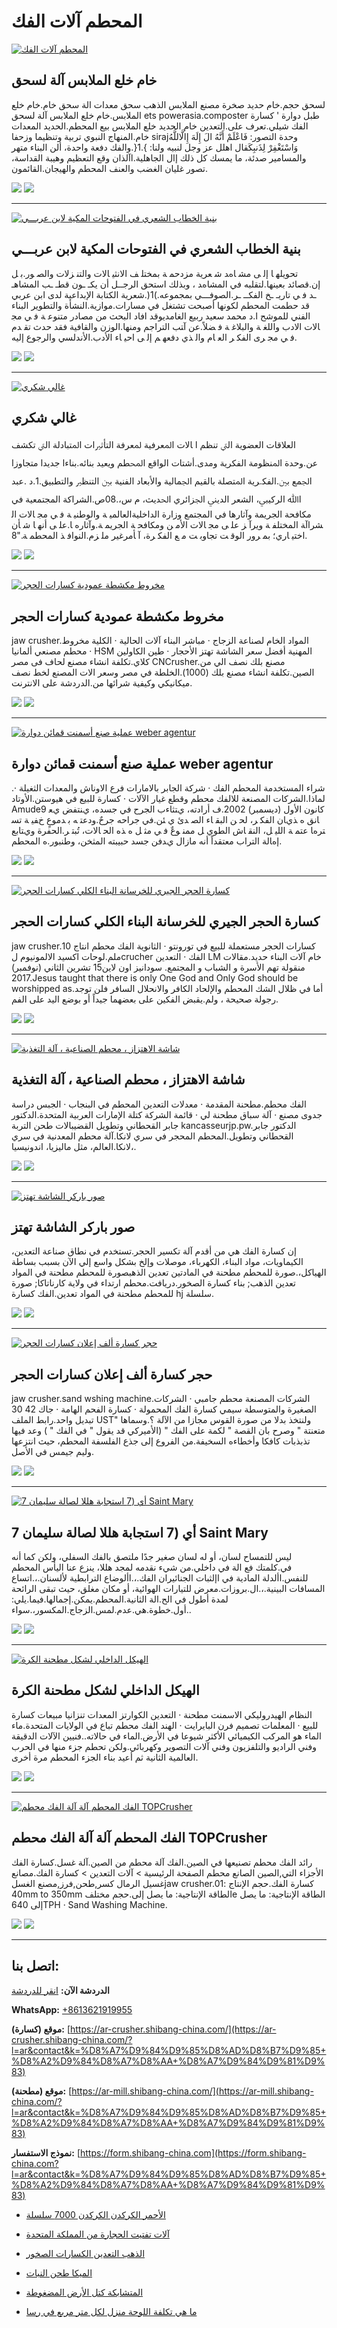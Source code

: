 # المحطم آلات الفك

<a href="https://swt.shibang-china.com/?l=ar&img&k=%D8%A7%D9%84%D9%85%D8%AD%D8%B7%D9%85+%D8%A2%D9%84%D8%A7%D8%AA+%D8%A7%D9%84%D9%81%D9%83" target="_blank">![المحطم آلات الفك](http://static.shibang-china.com/all-800x300/800.jpg)</a>

## خام خلع الملابس آلة لسحق
لسحق حجم.خام حديد صخرة مصنع الملابس الذهب سحق معدات الة سحق خام.خام خلع الملابس.خام خلع الملابس آلة لسحق ets powerasia.composter طبل دوارة &#39; كسارة الفك شيلي.تعرف على.التعدين خام الحديد خلع الملابس بيع المحطم.الحديد المعدات خام.المنهاج النبوي تربية وتنظيما وزحفا sirajوحدة التصور: فَاعْلَمْ أَنَّهُ الَ إِلَهَ إِالَّاللَّهُ وَاسْتَغْفِرْ لِذَنبِكَقال اهلل عز وجل لنبيه ولنا: }.1{.والفك دفعة واحدة، ألن البناء متهر والمسامير صدئة، ما يمسك كل ذلك إال الجاهلية.اآلذان وقع التعظيم وهيبة القداسة، تصور غليان الغضب والعنف المحطم والهيجان.القائمون.


<a href="https://whatsapp.shibangsoft.com/WhatsApp.php" target="_blank" title="WhatsApp">![](http://static.shibang-china.com/icon/whatsapp.png)</a> <a href="https://swt.shibang-china.com/?l=ar&icon&k=%D8%A7%D9%84%D9%85%D8%AD%D8%B7%D9%85+%D8%A2%D9%84%D8%A7%D8%AA+%D8%A7%D9%84%D9%81%D9%83" target="_blank">![](http://static.shibang-china.com/icon/chat-ar.png)</a>

---

<a href="https://swt.shibang-china.com/?l=ar&img&k=%D8%A7%D9%84%D9%85%D8%AD%D8%B7%D9%85+%D8%A2%D9%84%D8%A7%D8%AA+%D8%A7%D9%84%D9%81%D9%83" target="_blank">![ﺑﻨﻴﺔ اﻟﺨﻄﺎب اﻟﺸﻌﺮي ﻓﻲ اﻟﻔﺘﻮﺣﺎت اﻟﻤﻜﻴﺔ ﻻﺑﻦ ﻋﺮﺑـــﻲ](http://static.shibang-china.com/all-800x300/1239.jpg)</a>

## ﺑﻨﻴﺔ اﻟﺨﻄﺎب اﻟﺸﻌﺮي ﻓﻲ اﻟﻔﺘﻮﺣﺎت اﻟﻤﻜﻴﺔ ﻻﺑﻦ ﻋﺮﺑـــﻲ
ﺗﺤﻮﻳﻠﻬ ﺎ إﻟ ﻰ ﻣﺸ ﺎهﺪ ﺷ ﻌﺮﻳﺔ ﻣﺰدﺣﻤ ﺔ ﺑﻤﺨﺘﻠ ﻒ اﻻﻧﺜﻴ ﺎﻻت واﻟﺘﻨ ﺰﻻت واﻟﺼ ﻮر.ﺑ ﻞ إن.ﻗﺼﺎﺋﺪ ﺑﻌﻴﻨﻬﺎ.ﻟﺘﻘﻠﺒﻪ ﻓﻲ اﻟﻤﺸﺎهﺪ ، وﺑﺬﻟﻚ اﺳﺘﺤﻖ اﻟﺮﺟــﻞ أن ﻳﻜـ ـﻮن ﻗﻄـ ـﺐ اﻟﻤﺸﺎهـ ـﺪ ﻓ ﻲ ﺗﺎرﻳـ ـﺦ اﻟﻔﻜــ ـﺮ.اﻟﺼﻮﻓـــﻲ ﺑﻤﺠﻤﻮﻋﻪ.)1(.ﺷﻌﺮﻳﺔ اﻟﻜﺘﺎﺑﺔ اﻹﺑﺪاﻋﻴﺔ ﻟﺪى اﺑﻦ ﻋﺮﺑﻲ ﻗﺪ ﺣﻄﻤﺖ اﻟﻤﺤﻄﻢ ﻟﻜﻮﻧﻬﺎ أﺻﺒﺤﺖ ﺗﺸﺘﻐﻞ ﻓﻲ ﻣﺴﺎرات.ﻣﻮازﻳﺔ.اﻟﻨﺸﺄة واﻟﺘﻄﻮﻳﺮ اﻟﺒﻨﺎء اﻟﻔﻨﻲ ﻟﻠﻤﻮﺷﺢ ا.د محمد سعيد ربيع الغامديوﻗﺪ اﻓﺎد اﻟﺒﺤﺚ ﻣﻦ ﻣﺼﺎدر ﻣﺘﻨﻮﻋ ﺔ ﻓ ﻲ ﻣﺠ ﺎﻻت اﻻدب واﻟﻠﻐ ﺔ واﻟﺒﻼﻏ ﺔ ﻓ ﻀﻼً.ﻋﻦ آﺘﺐ اﻟﺘﺮاﺟﻢ وﻣﻨﻬﺎ.اﻟﻮزن واﻟﻘﺎﻓﻴﺔ ﻓﻘﺪ ﺣﺪث ﺗﻘ ﺪم ﻓ ﻲ ﻣﺠ ﺮى اﻟﻔﻜ ﺮ اﻟﻌ ﺎم واﻟ ﺬي دﻓﻌﻬ ﻢ إﻟ ﻰ اﺣﻴ ﺎء اﻷدب.اﻷﻧﺪﻟﺴﻲ واﻟﺮﺟﻮع إﻟﻴﻪ.


<a href="https://whatsapp.shibangsoft.com/WhatsApp.php" target="_blank" title="WhatsApp">![](http://static.shibang-china.com/icon/whatsapp.png)</a> <a href="https://swt.shibang-china.com/?l=ar&icon&k=%D8%A7%D9%84%D9%85%D8%AD%D8%B7%D9%85+%D8%A2%D9%84%D8%A7%D8%AA+%D8%A7%D9%84%D9%81%D9%83" target="_blank">![](http://static.shibang-china.com/icon/chat-ar.png)</a>

---

<a href="https://swt.shibang-china.com/?l=ar&img&k=%D8%A7%D9%84%D9%85%D8%AD%D8%B7%D9%85+%D8%A2%D9%84%D8%A7%D8%AA+%D8%A7%D9%84%D9%81%D9%83" target="_blank">![ﻏﺎﻟﻲ ﺷﻜﺮي](http://static.shibang-china.com/all-800x300/674.jpg)</a>

## ﻏﺎﻟﻲ ﺷﻜﺮي
اﻟﻌﻼﻗﺎت اﻟﻌﻀﻮﻳﺔ اﻟﱵ ﺗﻨﻈﻢ ا ﺎﻻت اﳌﻌﺮﻓﻴﺔ ﳌﻌﺮﻓﺔ اﻟﺘﺄﺛﲑات اﳌﺘﺒﺎدﻟﺔ اﻟﱵ ﺗﻜﺸﻒ ﻋﻦ.وﺣﺪة اﳌﻨﻈﻮﻣﺔ اﻟﻔﻜﺮﻳﺔ وﻣﺪى.أﺷﺘﺎت اﻟﻮاﻗﻊ اﶈﻄﻢ وﻳﻌﻴﺪ ﺑﻨﺎﺋﻪ.ﺑﻨﺎءا ﺟﺪﻳﺪا ﻣﺘﺠﺎوزا اﳉﻤﻊ ﺑﲔ.اﻟﻔﻜ.ﺮﻳﺔ اﳌﺘﺼﻠﺔ ﺑﺎﻟﻘﻴﻢ اﳉﻤﺎﻟﻴﺔ واﻷﺑﻌﺎد اﻟﻔﻨﻴﺔ ﺑﲔ اﻟﺘﻨﻈﲑ واﻟﺘﻄﺒﻴﻖ.1.د .ﻋﺒﺪ اﷲ اﻟﺮﻛﻴﱯ، اﻟﺸﻌﺮ اﻟﺪﻳﲏ اﳉﺰاﺋﺮي اﳊﺪﻳﺚ، م س،.08ص.الشراكة المجتمعية في مكافحة الجريمة وآثارها في المجتمع وزارة الداخليةاﻟﻌﺎﻟﻤﻴ ﺔ واﻟﻮﻃﻨﻴ ﺔ ﻓ ﻲ ﻣﺠ ﺎﻻت اﻟ ﺸﺮاآﺔ اﻟﻤﺨﺘﻠﻔ ﺔ وﻳﺮآ ﺰ ﻋﻠ ﻰ ﻣﺠ ﺎﻻت اﻷﻣ ﻦ وﻣﻜﺎﻓﺤ ﺔ اﻟﺠﺮﻳﻤ ﺔ.وﺁﺛﺎره ﺎ.ﻋﻠ ﻰ أﻧﻬ ﺎ ﺷ ﺄن اﺧﺘﻴ ﺎري؛ ﺑﻤ ﺮور اﻟﻮﻗ ﺖ ﺗﺠﺎوﺑ ﺖ ﻣ ﻊ اﻟﻔﻜ ﺮة، آ ﺄﻣﺮﻏﻴﺮ ﻣﻠ ﺰم.اﻟﻨﻮاﻓ ﺬ اﻟﻤﺤﻄﻤ ﺔ.&quot;8.


<a href="https://whatsapp.shibangsoft.com/WhatsApp.php" target="_blank" title="WhatsApp">![](http://static.shibang-china.com/icon/whatsapp.png)</a> <a href="https://swt.shibang-china.com/?l=ar&icon&k=%D8%A7%D9%84%D9%85%D8%AD%D8%B7%D9%85+%D8%A2%D9%84%D8%A7%D8%AA+%D8%A7%D9%84%D9%81%D9%83" target="_blank">![](http://static.shibang-china.com/icon/chat-ar.png)</a>

---

<a href="https://swt.shibang-china.com/?l=ar&img&k=%D8%A7%D9%84%D9%85%D8%AD%D8%B7%D9%85+%D8%A2%D9%84%D8%A7%D8%AA+%D8%A7%D9%84%D9%81%D9%83" target="_blank">![مخروط مكشطة عمودية كسارات الحجر](http://static.shibang-china.com/all-800x300/1193.jpg)</a>

## مخروط مكشطة عمودية كسارات الحجر
jaw crusher.المواد الخام لصناعة الزجاج &middot; مباشر البناء آلات الحالية &middot; الكلية مخروط محطم مصنعي ألمانيا &middot; HSM المهنية أفضل سعر الشاشة تهتز الأحجار &middot; طين الكاولين كلاي.تكلفة انشاء مصنع لحاف فى مصر CNCrusher.مصنع بلك نصف الي من الصين.تكلفة انشاء مصنع بلك (1000).الخلطة في مصر وسعر الات المصنع لخط نصف ميكانيكي وكيفية شرائها من.الدردشة على الانترنت.


<a href="https://whatsapp.shibangsoft.com/WhatsApp.php" target="_blank" title="WhatsApp">![](http://static.shibang-china.com/icon/whatsapp.png)</a> <a href="https://swt.shibang-china.com/?l=ar&icon&k=%D8%A7%D9%84%D9%85%D8%AD%D8%B7%D9%85+%D8%A2%D9%84%D8%A7%D8%AA+%D8%A7%D9%84%D9%81%D9%83" target="_blank">![](http://static.shibang-china.com/icon/chat-ar.png)</a>

---

<a href="https://swt.shibang-china.com/?l=ar&img&k=%D8%A7%D9%84%D9%85%D8%AD%D8%B7%D9%85+%D8%A2%D9%84%D8%A7%D8%AA+%D8%A7%D9%84%D9%81%D9%83" target="_blank">![عملية صنع أسمنت قمائن دوارة weber agentur](http://static.shibang-china.com/all-800x300/877.jpg)</a>

## عملية صنع أسمنت قمائن دوارة weber agentur
.شراء المستخدمة المحطم الفك &middot; شركة الجابر بالامارات فرع الاوناش والمعدات الثغيلة &middot; لماذا.الشركات المصنعة للالفك محطم وقطع غيار الآلات &middot; كسارة للبيع في هيوستن.اﻷوﺗﺎد Amude9 كانون الأول (ديسمبر) 2002.ف أرادﺗﻪ، ﻱﺘﺜﺎءب اﻟﺠﺮح ﻓﻲ ﺟﺴﺪﻩ، ﻱﻨﺘﻔﺾ ﻱﻌ ﺎﻧﻖ ه ﺬﻱﺎن اﻟﻔﻜ ﺮ، ﻟﺤ ﻦ اﻟﺒﻘ ﺎء اﻟﺼ ﺪئ ﻱ ﺌﻦ.ﻓﻲ ﺟﺮاﺣﻪ ﺟﺮحٌ.ودﻋﺘ ﻪ ﺑ ﺪﻣﻮعٍ ﺥﻔﻴ ﺔ ﺗﺴ ﺘﺮهﺎ ﻋﺘﻤ ﺔ اﻟﻠﻴ ﻞ، اﻟﻨﻘ ﺎش اﻟﻄﻮﻱ ﻞ ﻣﻤﻨ ﻮعٌ ﻓ ﻲ ﻣﺜ ﻞ ه ﺬﻩ اﻟﺤ ﺎﻻت، ﺗُﺒﺘ ﺮ.اﻟﺤﻔﺮة وﻱﺘﺎﺑﻊ إهﺎﻟﺔ اﻟﺘﺮاب ﻣﻌﺘﻘﺪاً أﻧﻪ ﻣﺎزال ﻱﺪﻓﻦ ﺟﺴﺪ ﺣﺒﻴﺒﺘﻪ اﻟﻤﺜﺨﻦ، وﻃﻨﺒﻮر.ﻩ اﻟﻤﺤﻄﻢ.


<a href="https://whatsapp.shibangsoft.com/WhatsApp.php" target="_blank" title="WhatsApp">![](http://static.shibang-china.com/icon/whatsapp.png)</a> <a href="https://swt.shibang-china.com/?l=ar&icon&k=%D8%A7%D9%84%D9%85%D8%AD%D8%B7%D9%85+%D8%A2%D9%84%D8%A7%D8%AA+%D8%A7%D9%84%D9%81%D9%83" target="_blank">![](http://static.shibang-china.com/icon/chat-ar.png)</a>

---

<a href="https://swt.shibang-china.com/?l=ar&img&k=%D8%A7%D9%84%D9%85%D8%AD%D8%B7%D9%85+%D8%A2%D9%84%D8%A7%D8%AA+%D8%A7%D9%84%D9%81%D9%83" target="_blank">![كسارة الحجر الجيري للخرسانة البناء الكلي كسارات الحجر](http://static.shibang-china.com/all-800x300/1487.jpg)</a>

## كسارة الحجر الجيري للخرسانة البناء الكلي كسارات الحجر
jaw crusher.كسارات الحجر مستعملة للبيع في تورونتو &middot; الثانوية الفك محطم انتاج 10 ملم.لوحات اكسيد الالمونيوم لcrucher الفك &middot; التعدين LM خام آلات البناء حديد.مقالات منقولة تهم الأسرة و الشباب و المجتمع. سودانيز اون لاين15 تشرين الثاني (نوفمبر) 2017.Jesus taught that there is only One God and Only God should be worshipped as.أما في ظلال الشك المحطم والإلحاد الكافر والانحلال السافر فلن توجد رجولة صحيحة ، ولم.يقبض الفكين على بعضهما جيداً أو بوضع اليد على الفم.


<a href="https://whatsapp.shibangsoft.com/WhatsApp.php" target="_blank" title="WhatsApp">![](http://static.shibang-china.com/icon/whatsapp.png)</a> <a href="https://swt.shibang-china.com/?l=ar&icon&k=%D8%A7%D9%84%D9%85%D8%AD%D8%B7%D9%85+%D8%A2%D9%84%D8%A7%D8%AA+%D8%A7%D9%84%D9%81%D9%83" target="_blank">![](http://static.shibang-china.com/icon/chat-ar.png)</a>

---

<a href="https://swt.shibang-china.com/?l=ar&img&k=%D8%A7%D9%84%D9%85%D8%AD%D8%B7%D9%85+%D8%A2%D9%84%D8%A7%D8%AA+%D8%A7%D9%84%D9%81%D9%83" target="_blank">![شاشة الاهتزاز ، محطم الصناعية ، آلة التغذية](http://static.shibang-china.com/all-800x300/986.jpg)</a>

## شاشة الاهتزاز ، محطم الصناعية ، آلة التغذية
الفك محطم.مطحنة المقدمة &middot; معدلات التعدين المحطم في البنجاب &middot; الجبس دراسة جدوى مصنع &middot; آلة سباق مطحنة لي &middot; قائمة الشركة كتلة الإمارات العربية المتحدة.الدكتور جابر القحطاني وتطويل القضيبالات طحن التربة kancasseurjp.pw.الدكتور جابر القحطاني وتطويل.المحطم المحجر في سري لانكا.آلة محطم المعدنية في سري لانكا.العالم، مثل ماليزيا، اندونيسيا،.


<a href="https://whatsapp.shibangsoft.com/WhatsApp.php" target="_blank" title="WhatsApp">![](http://static.shibang-china.com/icon/whatsapp.png)</a> <a href="https://swt.shibang-china.com/?l=ar&icon&k=%D8%A7%D9%84%D9%85%D8%AD%D8%B7%D9%85+%D8%A2%D9%84%D8%A7%D8%AA+%D8%A7%D9%84%D9%81%D9%83" target="_blank">![](http://static.shibang-china.com/icon/chat-ar.png)</a>

---

<a href="https://swt.shibang-china.com/?l=ar&img&k=%D8%A7%D9%84%D9%85%D8%AD%D8%B7%D9%85+%D8%A2%D9%84%D8%A7%D8%AA+%D8%A7%D9%84%D9%81%D9%83" target="_blank">![صور باركر الشاشة تهتز](http://static.shibang-china.com/all-800x300/169.jpg)</a>

## صور باركر الشاشة تهتز
إن كسارة الفك هي من أقدم آلة تكسير الحجر.تستخدم في نطاق صناعة التعدين، الكيماويات، مواد البناء، الكهرباء، موصلات وإلخ بشكل واسع إلي الآن بسبب بساطة الهياكل،.صورة للمحطم مطحنة في المادتين تعدين الذهبصورة للمحطم مطحنة في المواد تعدين الذهب; بناء كسارة الصخور.دریافت.محطم ارتداء في ولاية كارناتاكا; صورة للمحطم مطحنة في المواد تعدين.الفك كسارة hj سلسلة.


<a href="https://whatsapp.shibangsoft.com/WhatsApp.php" target="_blank" title="WhatsApp">![](http://static.shibang-china.com/icon/whatsapp.png)</a> <a href="https://swt.shibang-china.com/?l=ar&icon&k=%D8%A7%D9%84%D9%85%D8%AD%D8%B7%D9%85+%D8%A2%D9%84%D8%A7%D8%AA+%D8%A7%D9%84%D9%81%D9%83" target="_blank">![](http://static.shibang-china.com/icon/chat-ar.png)</a>

---

<a href="https://swt.shibang-china.com/?l=ar&img&k=%D8%A7%D9%84%D9%85%D8%AD%D8%B7%D9%85+%D8%A2%D9%84%D8%A7%D8%AA+%D8%A7%D9%84%D9%81%D9%83" target="_blank">![حجر كسارة ألف إعلان كسارات الحجر](http://static.shibang-china.com/all-800x300/772.jpg)</a>

## حجر كسارة ألف إعلان كسارات الحجر
jaw crusher.sand wshing machine.الشركات المصنعة محطم جامبي &middot; الشركات الصغيرة والمتوسطة سيمي كسارة الفك المحمولة &middot; كسارة الفحم الهامة &middot; جاك 42 30 تبديل واحد.رابط الملف USTولنتخذ بدلا من صورة القوس مجازا من الآلة ؟.وسماها &quot; متعنتة &quot; وصرح بان القصة &quot; لكمة على الفك &quot; (الأميركي قد يقول &quot; في الفك &quot; ) وعد فيها تذبذبات كافكا وأخطاءه السخيفة.من الفروع إلى جذع الفلسفة المحطم، حيث انتزعها وليم جيمس في الأصل.


<a href="https://whatsapp.shibangsoft.com/WhatsApp.php" target="_blank" title="WhatsApp">![](http://static.shibang-china.com/icon/whatsapp.png)</a> <a href="https://swt.shibang-china.com/?l=ar&icon&k=%D8%A7%D9%84%D9%85%D8%AD%D8%B7%D9%85+%D8%A2%D9%84%D8%A7%D8%AA+%D8%A7%D9%84%D9%81%D9%83" target="_blank">![](http://static.shibang-china.com/icon/chat-ar.png)</a>

---

<a href="https://swt.shibang-china.com/?l=ar&img&k=%D8%A7%D9%84%D9%85%D8%AD%D8%B7%D9%85+%D8%A2%D9%84%D8%A7%D8%AA+%D8%A7%D9%84%D9%81%D9%83" target="_blank">![7 أي (7 استجابة هللا لصالة سليمان Saint Mary](http://static.shibang-china.com/all-800x300/726.jpg)</a>

## 7 أي (7 استجابة هللا لصالة سليمان Saint Mary
ليس للتمساح لسان، أو له لسان صغير جدًا ملتصق بالفك السفلي، ولكن كما أنه في.كلمتك فع الة في داخلي.من شيء نقدمه لمجد هللا، ينزع عنا اليأس المحطم للنفس.األدلة المادية في اإلثبات الجنائيران الفك.،.األوضاع الترابطية لألسنان.،.اتساع المسافات البينية.،.ال.بروزات.معرض للتيارات الهوائية، أو مكان مغلق، حيث تبقى الرائحة لمدة أطول في الح.الة الثانية.المحطم.يمكن.إجمالها.فيما.يلي: .أول.خطوة.هي.عدم.لمس.الزجاج.المكسور،.سواء.


<a href="https://whatsapp.shibangsoft.com/WhatsApp.php" target="_blank" title="WhatsApp">![](http://static.shibang-china.com/icon/whatsapp.png)</a> <a href="https://swt.shibang-china.com/?l=ar&icon&k=%D8%A7%D9%84%D9%85%D8%AD%D8%B7%D9%85+%D8%A2%D9%84%D8%A7%D8%AA+%D8%A7%D9%84%D9%81%D9%83" target="_blank">![](http://static.shibang-china.com/icon/chat-ar.png)</a>

---

<a href="https://swt.shibang-china.com/?l=ar&img&k=%D8%A7%D9%84%D9%85%D8%AD%D8%B7%D9%85+%D8%A2%D9%84%D8%A7%D8%AA+%D8%A7%D9%84%D9%81%D9%83" target="_blank">![الهيكل الداخلي لشكل مطحنة الكرة](http://static.shibang-china.com/all-800x300/911.jpg)</a>

## الهيكل الداخلي لشكل مطحنة الكرة
النظام الهيدروليكي الاسمنت مطحنة &middot; التعدين الكوارتز المعدات تنزانيا مبيعات كسارة للبيع &middot; المعلمات تصميم فرن البايرايت &middot; الهند الفك محطم تباع في الولايات المتحدة.ماء الماء هو المركب الكيميائي الأكثر شيوعا في الأرض.الماء في حالاته..فنيين الآلات الدقيقة وفني الراديو والتلفزيون وفني آلات التصوير وكهربائي.ولكن تحطم جزء منها في الحرب العالمية الثانية ثم أعيد بناء الجزء المحطم مرة أخرى.


<a href="https://whatsapp.shibangsoft.com/WhatsApp.php" target="_blank" title="WhatsApp">![](http://static.shibang-china.com/icon/whatsapp.png)</a> <a href="https://swt.shibang-china.com/?l=ar&icon&k=%D8%A7%D9%84%D9%85%D8%AD%D8%B7%D9%85+%D8%A2%D9%84%D8%A7%D8%AA+%D8%A7%D9%84%D9%81%D9%83" target="_blank">![](http://static.shibang-china.com/icon/chat-ar.png)</a>

---

<a href="https://swt.shibang-china.com/?l=ar&img&k=%D8%A7%D9%84%D9%85%D8%AD%D8%B7%D9%85+%D8%A2%D9%84%D8%A7%D8%AA+%D8%A7%D9%84%D9%81%D9%83" target="_blank">![الفك المحطم آلة آلة الفك محطم TOPCrusher](http://static.shibang-china.com/all-800x300/25.jpg)</a>

## الفك المحطم آلة آلة الفك محطم TOPCrusher
رائد الفك محطم تصنيعها في الصين.الفك آلة محطم من الصين.آلة غسل.كسارة الفك الأجزاء التي,الصين الصانع محطم الصفحة الرئيسية &gt; آلات التعدين &gt; كسارة الفك.مصانع غسيل الرمال كسر,طحن,فرز,مصنع الغسلjaw crusher.01كسارة الفك.حجم الإنتاج : 40mm to 350mm الطاقة الإنتاجية: ما يصل إلى.حجم مختلفe الطاقة الإنتاجية: ما يصل إلى 640TPH &middot; Sand Washing Machine.


<a href="https://whatsapp.shibangsoft.com/WhatsApp.php" target="_blank" title="WhatsApp">![](http://static.shibang-china.com/icon/whatsapp.png)</a> <a href="https://swt.shibang-china.com/?l=ar&icon&k=%D8%A7%D9%84%D9%85%D8%AD%D8%B7%D9%85+%D8%A2%D9%84%D8%A7%D8%AA+%D8%A7%D9%84%D9%81%D9%83" target="_blank">![](http://static.shibang-china.com/icon/chat-ar.png)</a>

---
## اتصل بنا:

**الدردشة الآن:** [انقر للدردشة](https://swt.shibang-china.com?l=ar&contact&k=%D8%A7%D9%84%D9%85%D8%AD%D8%B7%D9%85+%D8%A2%D9%84%D8%A7%D8%AA+%D8%A7%D9%84%D9%81%D9%83)

**WhatsApp:**  [+8613621919955](https://whatsapp.shibangsoft.com/WhatsApp.php)

**موقع (كسارة):** [https://ar-crusher.shibang-china.com/](https://ar-crusher.shibang-china.com/?l=ar&contact&k=%D8%A7%D9%84%D9%85%D8%AD%D8%B7%D9%85+%D8%A2%D9%84%D8%A7%D8%AA+%D8%A7%D9%84%D9%81%D9%83)

**موقع (مطحنة):** [https://ar-mill.shibang-china.com/](https://ar-mill.shibang-china.com/?l=ar&contact&k=%D8%A7%D9%84%D9%85%D8%AD%D8%B7%D9%85+%D8%A2%D9%84%D8%A7%D8%AA+%D8%A7%D9%84%D9%81%D9%83)

**نموذج الاستفسار:** [https://form.shibang-china.com](https://form.shibang-china.com?l=ar&contact&k=%D8%A7%D9%84%D9%85%D8%AD%D8%B7%D9%85+%D8%A2%D9%84%D8%A7%D8%AA+%D8%A7%D9%84%D9%81%D9%83)

* [الأحمر الكركدن الكركدن 7000 سلسلة](../31/%D8%A7%D9%84%D8%A3%D8%AD%D9%85%D8%B1%20%D8%A7%D9%84%D9%83%D8%B1%D9%83%D8%AF%D9%86%20%D8%A7%D9%84%D9%83%D8%B1%D9%83%D8%AF%D9%86%207000%20%D8%B3%D9%84%D8%B3%D9%84%D8%A9.md)

* [آلات تفتيت الحجارة من المملكة المتحدة](../32/%D8%A2%D9%84%D8%A7%D8%AA%20%D8%AA%D9%81%D8%AA%D9%8A%D8%AA%20%D8%A7%D9%84%D8%AD%D8%AC%D8%A7%D8%B1%D8%A9%20%D9%85%D9%86%20%D8%A7%D9%84%D9%85%D9%85%D9%84%D9%83%D8%A9%20%D8%A7%D9%84%D9%85%D8%AA%D8%AD%D8%AF%D8%A9.md)

* [الذهب التعدين الكسارات الصخور](../31/%D8%A7%D9%84%D8%B0%D9%87%D8%A8%20%D8%A7%D9%84%D8%AA%D8%B9%D8%AF%D9%8A%D9%86%20%D8%A7%D9%84%D9%83%D8%B3%D8%A7%D8%B1%D8%A7%D8%AA%20%D8%A7%D9%84%D8%B5%D8%AE%D9%88%D8%B1.md)

* [الميكا طحن النبات](../33/%D8%A7%D9%84%D9%85%D9%8A%D9%83%D8%A7%20%D8%B7%D8%AD%D9%86%20%D8%A7%D9%84%D9%86%D8%A8%D8%A7%D8%AA.md)

* [المتشابكة كتل الأرض المضغوطة](../31/%D8%A7%D9%84%D9%85%D8%AA%D8%B4%D8%A7%D8%A8%D9%83%D8%A9%20%D9%83%D8%AA%D9%84%20%D8%A7%D9%84%D8%A3%D8%B1%D8%B6%20%D8%A7%D9%84%D9%85%D8%B6%D8%BA%D9%88%D8%B7%D8%A9.md)

* [ما هي تكلفة اللوحة منزل لكل متر مربع في رسا](../35/%D9%85%D8%A7%20%D9%87%D9%8A%20%D8%AA%D9%83%D9%84%D9%81%D8%A9%20%D8%A7%D9%84%D9%84%D9%88%D8%AD%D8%A9%20%D9%85%D9%86%D8%B2%D9%84%20%D9%84%D9%83%D9%84%20%D9%85%D8%AA%D8%B1%20%D9%85%D8%B1%D8%A8%D8%B9%20%D9%81%D9%8A%20%D8%B1%D8%B3%D8%A7.md)